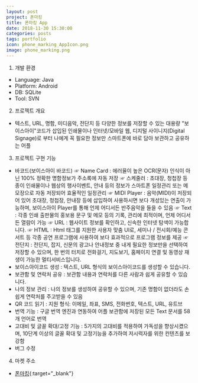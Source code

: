 ```yaml
---
layout: post
project: 폰마킹
title: 폰마킹 App
date: 2018-11-30 15:30:00 
categories: posts 
tags: portfolio
icon: phone_marking_AppIcon.png
image: phone_marking.png
---
```


1) 개발 환경  
 - Language: Java  
 - Platform: Android  
 - DB: SQLite  
 - Tool: SVN 

2) 프로젝트 개요  
 - 텍스트, URL, 명함, 미디음악, 전단지 등 다양한 정보를 저장할 수 있는 대용량 "보이스아이"코드가 
   삽입된 인쇄물이나 인터넷/모바일 웹, 디지털 사이니지(Digital Signage)로 부터 나에게 꼭 필요한 
   정보만 스마트폰에 바로 담아 보관하고 공유하는 어플

3) 프로젝트 구현 기능  
 - 바코드(보이스아이 바코드)
  ☞ Name Card : 에러율이 높은 OCR(문자) 인식이 아닌 100% 정확한 명함정보가 주소록에 자동 저장
  ☞ 스케줄러 : 초대장, 청첩장 등 종이 인쇄물이나 웹상의 행사이벤트, 안내 등의 정보가 스마트폰 일정관리 또는 메모장으로 자동 저장되어 효율적인 일정관리
  ☞ MIDI Player : 음악(MIDI)이 저장되어 있어 초대장, 청첩장, 안내장 등에 삽입하여 사용하시면 보다 개성있는 연출이 가능하며, 보이스아이 Player를 통해 언제 어디서든 반주음악을 들을 수 있음
  ☞ Text : 각종 인쇄 출판물의 홍보용 문구 및 메모 등의 기록, 관리에 최적이며, 언제 어디서든 열람이 가능
  ☞ URL : 웹사이트 정보를 확인하고, 신속한 인터넷 탐색이 가능합니다.
  ☞ HTML : Html 태그를 지원한 사용자 맞춤 UI로, 세미나 / 전시회/예능 콘서트 등 각종 공연 프로그램에 사용하여 보다 효과적으로 프로그램 정보를 제공
  ☞ 전단지 : 전단지, 잡지, 신문의 광고나 안내정보 중 내게 필요한 정보만을 선택하여 저장할 수 있으며, 한 번의 터치로 전화걸기, 지도보기, 홈페이지 연결 및 동영상 재생이 가능한 멀티서비스입니다.
 - 보이스아이코드 생성 : 텍스트, URL 형식의 보이스아이코드를 생성할 수 있습니다.
 - 보관함 및 연락처 공유 : 보관함 내용과 연락처를 다른 사람과 쉽게 공유할 수 있습니다.
 - 나의 정보 관리 : 나의 정보를 생성하여 공유할 수 있으며, 기존 명함이 없더라도 손쉽게 연락처를 주고받을 수 있음
 - QR 코드 읽기 : 지원 형식: 이메일, 좌표, SMS, 전화번호, 텍스트, URL, 유트브
 - 번역 기능 : 구글 번역 엔진과 연동하여 어플 보관함에 저장된 모든 Text 문서를 58개 언어로 번역
 - 고대비 및 글꼴 확대/고정 기능 : 5가지의 고대비를 적용하여 가독성을 향상시켰으며, 10단계 이상의 글꼴 확대 및 고정기능을 추가하여 저시력자를 위한 컨텐츠를 보강함
 - 버그 수정  
 
4) 마켓 주소  
 - [폰마킹](https://play.google.com/store/apps/details?id=com.voiceye.reader){:target="_blank"}  
 